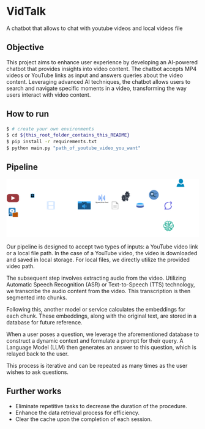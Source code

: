 # VidTalk
A chatbot that allows to chat with youtube videos and local videos file

## Objective
This project aims to enhance user experience by developing an AI-powered chatbot that provides insights into video content. The chatbot accepts MP4 videos or YouTube links as input and answers queries about the video content. Leveraging advanced AI techniques, the chatbot allows users to search and navigate specific moments in a video, transforming the way users interact with video content.

## How to run
``` bash
$ # create your own environments
$ cd ${this_root_folder_contains_this_README}
$ pip install -r requirements.txt
$ python main.py "path_of_youtube_video_you_want"
```

## Pipeline 
![pipeline](./assets/pipeline.png "Pipeline of chatbot")

Our pipeline is designed to accept two types of inputs: a YouTube video link or a local file path. In the case of a YouTube video, the video is downloaded and saved in local storage. For local files, we directly utilize the provided video path.

The subsequent step involves extracting audio from the video. Utilizing Automatic Speech Recognition (ASR) or Text-to-Speech (TTS) technology, we transcribe the audio content from the video. This transcription is then segmented into chunks.

Following this, another model or service calculates the embeddings for each chunk. These embeddings, along with the original text, are stored in a database for future reference.

When a user poses a question, we leverage the aforementioned database to construct a dynamic context and formulate a prompt for their query. A Language Model (LLM) then generates an answer to this question, which is relayed back to the user.

This process is iterative and can be repeated as many times as the user wishes to ask questions.

## Further works
- Eliminate repetitive tasks to decrease the duration of the procedure.
- Enhance the data retrieval process for efficiency.
- Clear the cache upon the completion of each session.
